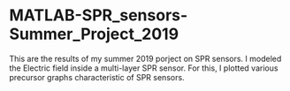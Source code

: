 # MATLAB-SPR_sensors-Summer_Project_2019
This are the results of my summer 2019 porject on SPR sensors.
I modeled the Electric field inside a multi-layer SPR sensor.
For this, I plotted various precursor graphs characteristic of SPR sensors.
